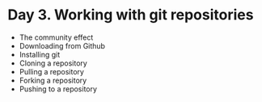 # Day 3. Working with git repositories

* The community effect
* Downloading from Github
* Installing git
* Cloning a repository
* Pulling a repository
* Forking a repository
* Pushing to a repository
